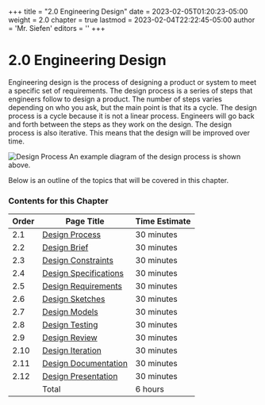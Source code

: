 +++
title = "2.0 Engineering Design"
date = 2023-02-05T01:20:23-05:00
weight = 2.0
chapter = true
lastmod = 2023-02-04T22:22:45-05:00
author = 'Mr. Siefen'
editors = ''
+++

# 2.0 Engineering Design

Engineering design is the process of designing a product or system to meet a specific set of requirements. The design process is a series of steps that engineers follow to design a product. The number of steps varies depending on who you ask, but the main point is that its a cycle. The design process is a cycle because it is not a linear process. Engineers will go back and forth between the steps as they work on the design. The design process is also iterative. This means that the design will be improved over time. 

![Design Process](/images/engineering_design/engDesignChart.jpg)
An example diagram of the design process is shown above.

Below is an outline of the topics that will be covered in this chapter.

### Contents for this Chapter

| Order | Page Title | Time Estimate |
| --- | --- | --- |
| 2.1 | [Design Process](/engineering_design/design_process.md) | 30 minutes |
| 2.2 | [Design Brief](/engineering_design/design_brief.md) | 30 minutes |
| 2.3 | [Design Constraints](/engineering_design/design_constraints.md) | 30 minutes |
| 2.4 | [Design Specifications](/engineering_design/design_specifications.md) | 30 minutes |
| 2.5 | [Design Requirements](/engineering_design/design_requirements.md) | 30 minutes |
| 2.6 | [Design Sketches](/engineering_design/design_sketches.md) | 30 minutes |
| 2.7 | [Design Models](/engineering_design/design_models.md) | 30 minutes |
| 2.8 | [Design Testing](/engineering_design/design_testing.md) | 30 minutes |
| 2.9 | [Design Review](/engineering_design/design_review.md) | 30 minutes |
| 2.10 | [Design Iteration](/engineering_design/design_iteration.md) | 30 minutes |
| 2.11 | [Design Documentation](/engineering_design/design_documentation.md) | 30 minutes |
| 2.12 | [Design Presentation](/engineering_design/design_presentation.md) | 30 minutes |
|      | Total | 6 hours |